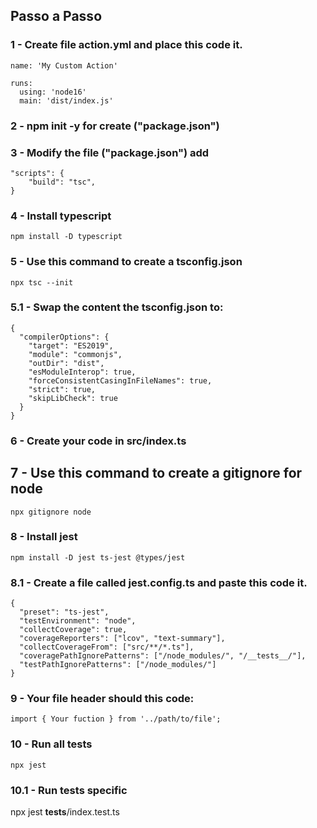 ## Passo a Passo

### 1 - Create file action.yml and place this code it.

```
name: 'My Custom Action'

runs:
  using: 'node16'
  main: 'dist/index.js'
```

### 2 - npm init -y for create ("package.json")

### 3 - Modify the file ("package.json") add 

```
"scripts": {
    "build": "tsc",
}
```

### 4 - Install typescript

    npm install -D typescript

### 5 - Use this command to create a tsconfig.json

    npx tsc --init

### 5.1 - Swap the content the tsconfig.json to:

```
{
  "compilerOptions": {
    "target": "ES2019",
    "module": "commonjs",
    "outDir": "dist",
    "esModuleInterop": true,
    "forceConsistentCasingInFileNames": true,
    "strict": true,
    "skipLibCheck": true
  }
}
```

### 6 - Create your code in src/index.ts
 

 ## 7 - Use this command to create a gitignore for node

    npx gitignore node

### 8 - Install jest

    npm install -D jest ts-jest @types/jest

### 8.1 - Create a file called **jest.config.ts** and paste this code it.

```
{
  "preset": "ts-jest",
  "testEnvironment": "node",
  "collectCoverage": true,
  "coverageReporters": ["lcov", "text-summary"],
  "collectCoverageFrom": ["src/**/*.ts"],
  "coveragePathIgnorePatterns": ["/node_modules/", "/__tests__/"],
  "testPathIgnorePatterns": ["/node_modules/"]
}
```

### 9 - Your file header should this code:

```
import { Your fuction } from '../path/to/file';
```

### 10 - Run all tests 

    npx jest

### 10.1 - Run tests specific

  npx jest __tests__/index.test.ts

    